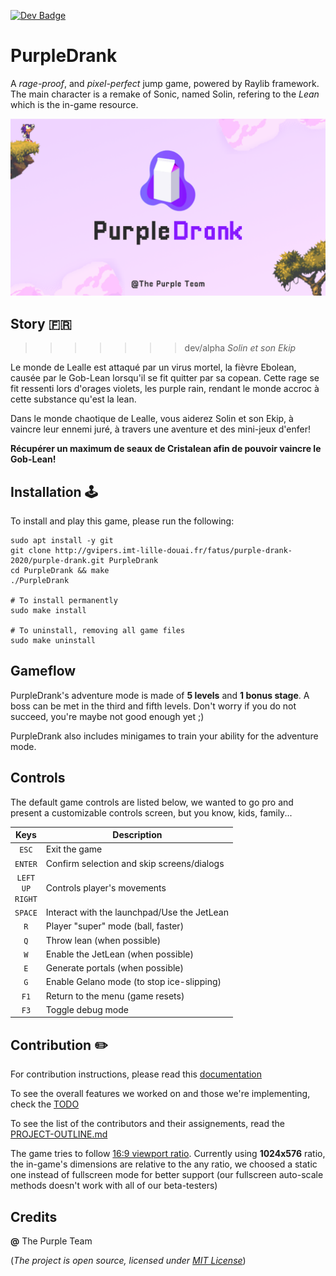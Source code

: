 [![Dev Badge](https://img.shields.io/badge/DEV-PurpleTeam-9400D3?style=for-the-badge&logo=discord&logoColor=9400D3)](https://discord.com/login)

# PurpleDrank
A *rage-proof*, and *pixel-perfect* jump game, powered by Raylib framework.
The main character is a remake of Sonic, named Solin, refering to the *Lean* which is the in-game resource.

![PurpleDrank Splashscreen](./res/backgrounds/splash.png "PurpleDrank")

## Story :fr:
>>>>>>> dev/alpha
*Solin et son Ekip*

Le monde de Lealle est attaqué par un virus mortel, la fièvre Ebolean, causée par le Gob-Lean lorsqu'il se fit quitter par sa copean. Cette rage se fit ressenti lors d'orages violets, les purple rain, rendant le monde accroc à cette substance qu'est la lean.

Dans le monde chaotique de Lealle, vous aiderez Solin et son Ekip, à vaincre leur ennemi juré, à travers une aventure et des mini-jeux d'enfer!

**Récupérer un maximum de seaux de Cristalean afin de pouvoir vaincre le Gob-Lean!**

## Installation :joystick:
To install and play this game, please run the following:
```
sudo apt install -y git
git clone http://gvipers.imt-lille-douai.fr/fatus/purple-drank-2020/purple-drank.git PurpleDrank
cd PurpleDrank && make
./PurpleDrank

# To install permanently
sudo make install

# To uninstall, removing all game files
sudo make uninstall
```

## Gameflow
PurpleDrank's adventure mode is made of **5 levels** and **1 bonus stage**. A boss can be met in the third and fifth levels. Don't worry if you do not succeed, you're maybe not good enough yet ;)

PurpleDrank also includes minigames to train your ability for the adventure mode.

## Controls
The default game controls are listed below, we wanted to go pro and present a customizable controls screen, but you know, kids, family...

| Keys | Description |
|:-:|-|
| `ESC` | Exit the game |
| `ENTER` | Confirm selection and skip screens/dialogs |
| `LEFT`<br>`UP`<br>`RIGHT`  | Controls player's movements |
| `SPACE` | Interact with the launchpad/Use the JetLean |
| `R` | Player "super" mode (ball, faster) |
| `Q` | Throw lean (when possible) |
| `W` | Enable the JetLean (when possible) |
| `E` | Generate portals (when possible) |
| `G` | Enable Gelano mode (to stop ice-slipping) |
| `F1` | Return to the menu (game resets) |
| `F3` | Toggle debug mode |

## Contribution :pencil2:
For contribution instructions, please read this [documentation](src/README.md)

To see the overall features we worked on and those we're implementing, check the [TODO](TODO.md)

To see the list of the contributors and their assignements, read the [PROJECT-OUTLINE.md](PROJECT-OUTLINE.md)

The game tries to follow [16:9 viewport ratio](https://en.wikipedia.org/wiki/16:9). Currently using **1024x576** ratio, the in-game's dimensions are relative to the any ratio, we choosed a static one instead of fullscreen mode for better support (our fullscreen auto-scale methods doesn't work with all of our beta-testers)

## Credits
**@** The Purple Team 

(*The project is open source, licensed under [MIT License](https://en.wikipedia.org/wiki/MIT_License)*)
